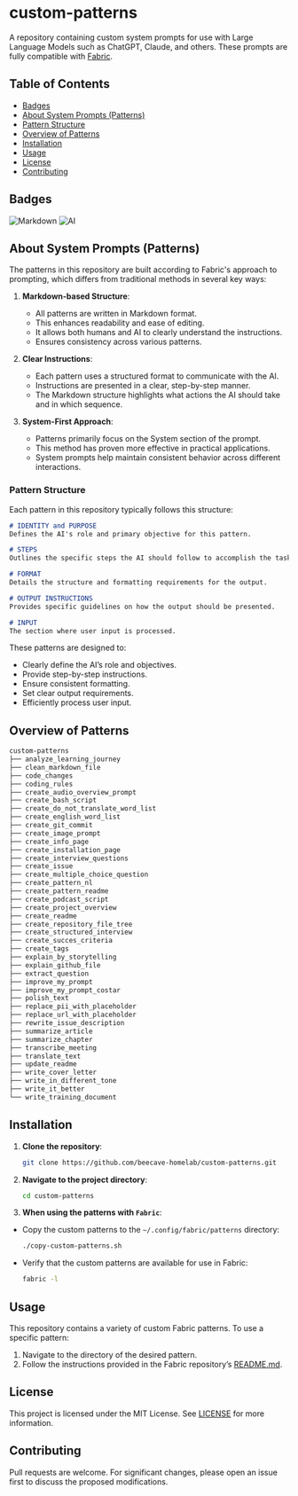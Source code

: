 # custom-patterns

A repository containing custom system prompts for use with Large Language Models such as ChatGPT, Claude, and others. These prompts are fully compatible with [Fabric](https://github.com/danielmiessler/fabric).

## Table of Contents

- [Badges](#badges)
- [About System Prompts (Patterns)](#about-system-prompts-patterns)
- [Pattern Structure](#pattern-structure)
- [Overview of Patterns](#overview-of-patterns)
- [Installation](#installation)
- [Usage](#usage)
- [License](#license)
- [Contributing](#contributing)

## Badges

![Markdown](https://img.shields.io/badge/Markdown-Syntax-blue) ![AI](https://img.shields.io/badge/AI-Compatible-green)

## About System Prompts (Patterns)

The patterns in this repository are built according to Fabric's approach to prompting, which differs from traditional methods in several key ways:

1. **Markdown-based Structure**:
   - All patterns are written in Markdown format.
   - This enhances readability and ease of editing.
   - It allows both humans and AI to clearly understand the instructions.
   - Ensures consistency across various patterns.

2. **Clear Instructions**:
   - Each pattern uses a structured format to communicate with the AI.
   - Instructions are presented in a clear, step-by-step manner.
   - The Markdown structure highlights what actions the AI should take and in which sequence.

3. **System-First Approach**:
   - Patterns primarily focus on the System section of the prompt.
   - This method has proven more effective in practical applications.
   - System prompts help maintain consistent behavior across different interactions.

### Pattern Structure

Each pattern in this repository typically follows this structure:

```markdown
# IDENTITY and PURPOSE
Defines the AI's role and primary objective for this pattern.

# STEPS
Outlines the specific steps the AI should follow to accomplish the task.

# FORMAT
Details the structure and formatting requirements for the output.

# OUTPUT INSTRUCTIONS
Provides specific guidelines on how the output should be presented.

# INPUT
The section where user input is processed.
```

These patterns are designed to:

- Clearly define the AI’s role and objectives.
- Provide step-by-step instructions.
- Ensure consistent formatting.
- Set clear output requirements.
- Efficiently process user input.

## Overview of Patterns

```markdown
custom-patterns
├── analyze_learning_journey
├── clean_markdown_file
├── code_changes
├── coding_rules
├── create_audio_overview_prompt
├── create_bash_script
├── create_do_not_translate_word_list
├── create_english_word_list
├── create_git_commit
├── create_image_prompt
├── create_info_page
├── create_installation_page
├── create_interview_questions
├── create_issue
├── create_multiple_choice_question
├── create_pattern_nl
├── create_pattern_readme
├── create_podcast_script
├── create_project_overview
├── create_readme
├── create_repository_file_tree
├── create_structured_interview
├── create_succes_criteria
├── create_tags
├── explain_by_storytelling
├── explain_github_file
├── extract_question
├── improve_my_prompt
├── improve_my_prompt_costar
├── polish_text
├── replace_pii_with_placeholder
├── replace_url_with_placeholder
├── rewrite_issue_description
├── summarize_article
├── summarize_chapter
├── transcribe_meeting
├── translate_text
├── update_readme
├── write_cover_letter
├── write_in_different_tone
├── write_it_better
└── write_training_document
```

## Installation

1. **Clone the repository**:

   ```bash
   git clone https://github.com/beecave-homelab/custom-patterns.git
   ```

2. **Navigate to the project directory**:

   ```bash
   cd custom-patterns
   ```

3. **When using the patterns with `Fabric`**:

- Copy the custom patterns to the `~/.config/fabric/patterns` directory:

   ```bash
   ./copy-custom-patterns.sh
   ```

- Verify that the custom patterns are available for use in Fabric:

   ```bash
   fabric -l
   ```

## Usage

This repository contains a variety of custom Fabric patterns. To use a specific pattern:

1. Navigate to the directory of the desired pattern.
2. Follow the instructions provided in the Fabric repository’s [README.md](https://github.com/danielmiessler/fabric).

## License

This project is licensed under the MIT License. See [LICENSE](LICENSE) for more information.

## Contributing

Pull requests are welcome. For significant changes, please open an issue first to discuss the proposed modifications.

